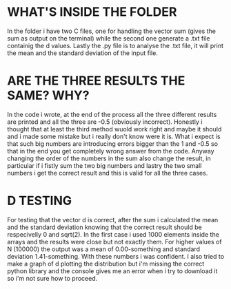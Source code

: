 # WHAT'S INSIDE THE FOLDER
In the folder i have two C files, one for handling the vector sum (gives the sum as output on the terminal) while the second one generate a .txt file containig the d values. Lastly the .py file is to analyse the .txt
file, it will print the mean and the standard deviation of the input file.

# ARE THE THREE RESULTS THE SAME? WHY?
In the code i wrote, at the end of the process all the three different results are printed and all the three are -0.5 (obviously incorrect). Honestly i thought that at least the third method wuold work right
and maybe it should and i made some mistake but i really don't know were it is. What i expect is that such big numbers are introducing errors bigger than the 1 and -0.5 so that in the end you get completely wrong
answer from the code. Anyway changing the order of the numbers in the sum also change the result, in particular if i fistly sum the two big numbers and lastry the two small numbers i get the correct result and this is 
valid for all the three cases.

# D TESTING
For testing that the vector d is correct, after the sum i calculated the mean and the standard deviation knowing that the correct result should be respecivelly 0 and sqrt(2). In the first case i used 1000 elements 
inside the arrays and the results were close but not exactly them. For higher values of N (100000) the output was a mean of 0.00-something and standard deviation 1.41-something. With these numbers i was confident. I 
also tried to make a graph of d plotting the distribution but i'm missing the correct python library and the console gives me an error when i try to download it so i'm not sure how to proceed.  
